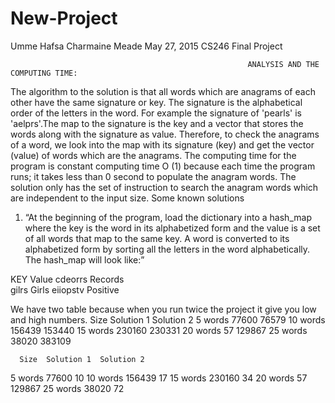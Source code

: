 # New-Project

Umme Hafsa
Charmaine Meade
May 27, 2015
CS246 Final Project

                                                         ANALYSIS AND THE COMPUTING TIME:

The algorithm to the solution is that all words which are anagrams of each other have the same 
signature or key. The signature is the alphabetical order of the letters in the word. For example
 the signature of 'pearls' is 'aelprs'.The map to the signature is the key and a vector that stores 
the words along with the signature as value. Therefore, to check the anagrams of a word, we 
look into the map with its signature (key) and get the vector (value) of words which are the 
anagrams. The computing time for the program is constant computing time O (1) because each 
time the program runs; it takes less than 0 second to populate the anagram words. The solution 
only has the set of instruction to search the anagram words which are independent to the input 
size.
Some known solutions
1)	“At the beginning of the program, load the dictionary into a hash_map where the key is the word in its alphabetized form and the value is a set of all words that map to the same key. A word is converted to its alphabetized form by sorting all the letters in the word alphabetically. The hash_map will look like:”

KEY                                      Value
            cdeorrs                                 Records                     
gilrs                                      Girls
           eiiopstv                         Positive

We have two table because when you run  twice the project it give you low and high numbers.
      Size	Solution 1	Solution 2
 5 words	77600	76579
10 words	156439	153440
15 words	230160	230331
20 words	57	129867
25 words	38020	383109


      Size	Solution 1	Solution 2
 5 words	77600	10
10 words	156439	17
15 words	230160	34
20 words	57	129867
25 words	38020	72

